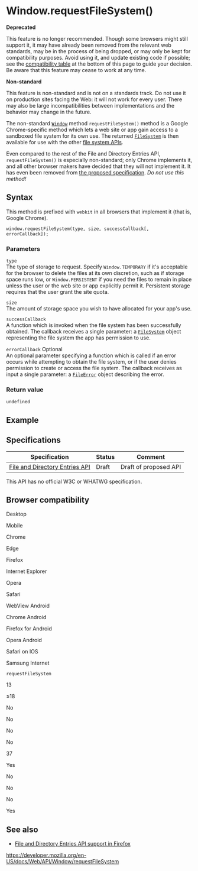 Window.requestFileSystem()
==========================

**Deprecated**

This feature is no longer recommended. Though some browsers might still support it, it may have already been removed from the relevant web standards, may be in the process of being dropped, or may only be kept for compatibility purposes. Avoid using it, and update existing code if possible; see the [compatibility table](#browser_compatibility) at the bottom of this page to guide your decision. Be aware that this feature may cease to work at any time.

**Non-standard**

This feature is non-standard and is not on a standards track. Do not use it on production sites facing the Web: it will not work for every user. There may also be large incompatibilities between implementations and the behavior may change in the future.

The non-standard [`Window`](../window) method `requestFileSystem()` method is a Google Chrome-specific method which lets a web site or app gain access to a sandboxed file system for its own use. The returned [`FileSystem`](../filesystem) is then available for use with the other [file system APIs](../file_and_directory_entries_api).

Even compared to the rest of the File and Directory Entries API, `requestFileSystem()` is especially non-standard; only Chrome implements it, and all other browser makers have decided that they will not implement it. It has even been removed from [the proposed specification](https://wicg.github.io/entries-api/). *Do not use this method!*

Syntax
------

This method is prefixed with `webkit` in all browsers that implement it (that is, Google Chrome).

    window.requestFileSystem(type, size, successCallback[, errorCallback]);

### Parameters

`type`  
The type of storage to request. Specify `Window.TEMPORARY` if it's acceptable for the browser to delete the files at its own discretion, such as if storage space runs low, or `Window.PERSISTENT` if you need the files to remain in place unless the user or the web site or app explicitly permit it. Persistent storage requires that the user grant the site quota.

`size`  
The amount of storage space you wish to have allocated for your app's use.

`successCallback`  
A function which is invoked when the file system has been successfully obtained. The callback receives a single parameter: a [`FileSystem`](../filesystem) object representing the file system the app has permission to use.

 `errorCallback` <span class="badge inline optional">Optional</span>   
An optional parameter specifying a function which is called if an error occurs while attempting to obtain the file system, or if the user denies permission to create or access the file system. The callback receives as input a single parameter: a [`FileError`](../fileerror) object describing the error.

### Return value

`undefined`

Example
-------

Specifications
--------------

<table><thead><tr class="header"><th>Specification</th><th>Status</th><th>Comment</th></tr></thead><tbody><tr class="odd"><td><a href="https://wicg.github.io/entries-api/">File and Directory Entries API</a></td><td><span class="spec-draft">Draft</span></td><td>Draft of proposed API</td></tr></tbody></table>

This API has no official W3C or WHATWG specification.

Browser compatibility
---------------------

Desktop

Mobile

Chrome

Edge

Firefox

Internet Explorer

Opera

Safari

WebView Android

Chrome Android

Firefox for Android

Opera Android

Safari on IOS

Samsung Internet

`requestFileSystem`

13

≤18

No

No

No

No

37

Yes

No

No

No

Yes

See also
--------

-   [File and Directory Entries API support in Firefox](../file_and_directory_entries_api/firefox_support)

<a href="https://developer.mozilla.org/en-US/docs/Web/API/Window/requestFileSystem" class="_attribution-link">https://developer.mozilla.org/en-US/docs/Web/API/Window/requestFileSystem</a>
